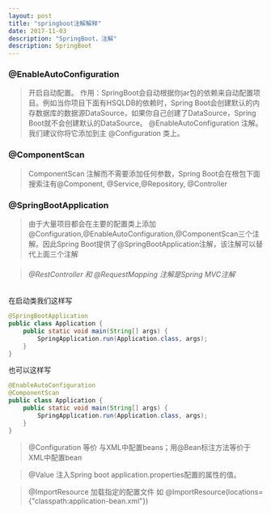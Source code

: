 ```yaml
---
layout: post
title: "springboot注解解释"
date: 2017-11-03 
description: "SpringBoot，注解"
description: SpringBoot
--- 
```


  
### @EnableAutoConfiguration
> 开启自动配置。
 作用：SpringBoot会自动根据你jar包的依赖来自动配置项目。例如当你项目下面有HSQLDB的依赖时，Spring
 Boot会创建默认的内存数据库的数据源DataSource，如果你自己创建了DataSource，Spring
 Boot就不会创建默认的DataSource。
@EnableAutoConfiguration 注解。我们建议你将它添加到主 @Configuration 类上。

### @ComponentScan
>ComponentScan 注解而不需要添加任何参数，Spring Boot会在根包下面搜索注有@Component, @Service,@Repository, @Controller

### @SpringBootApplication
>由于大量项目都会在主要的配置类上添加@Configuration,@EnableAutoConfiguration,@ComponentScan三个注解。因此Spring
Boot提供了@SpringBootApplication注解，该注解可以替代上面三个注解

>###### @RestController 和 @RequestMapping 注解是Spring MVC注解

在启动类我们这样写

```java
@SpringBootApplication
public class Application {
    public static void main(String[] args) {
        SpringApplication.run(Application.class, args);
    }
}
```

也可以这样写

```java
@EnableAutoConfiguration 
@ComponentScan 
public class Application {
    public static void main(String[] args) {
        SpringApplication.run(Application.class, args);
    }
}
```
>@Configuration
等价 与XML中配置beans；用@Bean标注方法等价于XML中配置bean

>@Value
   注入Spring boot application.properties配置的属性的值。

>@ImportResource
加载指定的配置文件 如 @ImportResource(locations={"classpath:application-bean.xml"})









